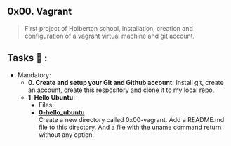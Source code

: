 ## 0x00. Vagrant
>First project of Holberton school, installation, creation and configuration of a vagrant virtual machine and git account.

## Tasks :page_with_curl: :
* Mandatory:
  * **0. Create and setup your Git and Github account:**
    Install git, create an account, create this respository and clone it to my local repo.
  * **1. Hello Ubuntu:**
    * Files:
    * **[0-hello_ubuntu](./0-hello_ubuntu)**\
    Create a new directory called 0x00-vagrant. Add a README.md file to this directory. And a file with the uname command return without any option.
